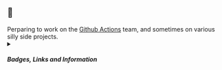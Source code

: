 <h2>🐧</h2>
Perparing to work on the <a href="https://github.com/github">Github Actions</a> team, and sometimes on various silly side projects.

<details>
  <summary>
    <h4><i>Badges, Links and Information</i></h4>
  </summary>

  <p align="center">
    <a href="https://www.linkedin.com/in/paulo-santos-software-engineer/" target="_blank" style="display:inline-block; text-decoration:none;">
      <img src="https://img.shields.io/badge/LinkedIn-0077B5?style=for-the-badge&logo=linkedin&logoColor=white" alt="LinkedIn"/>
    </a>
    <a href="https://dev.to/gitpaulo" target="_blank" style="display:inline-block; text-decoration:none;">
      <img src="https://img.shields.io/badge/dev.to-0A0A0A?style=for-the-badge&logo=devdotto&logoColor=white" alt="Dev.to"/>
    </a>
    <a href="https://www.codegrepper.com/profile/paulo-yjl1tqmpvrf6" target="_blank" style="display:inline-block; text-decoration:none;">
      <img src="https://img.shields.io/badge/Grepper-8F1BB5?style=for-the-badge&logo=grepper" alt="Grepper"/>
    </a>
  </p>

  <p>📫 Reach me at:</p>
  <ul>
    <li><a href="mailto:work.paulo.santos98@gmail.com">Email</a></li>
    <li><a href="https://x.com/PauloSa54188940">X</a></li>
  </ul>
</details>
